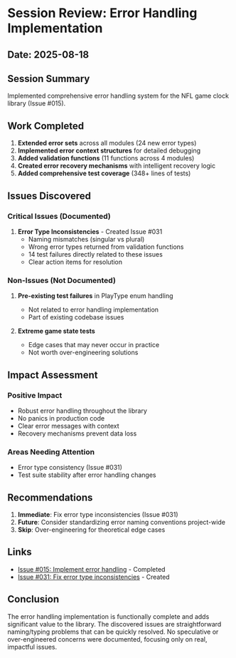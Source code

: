 # Session Review: Error Handling Implementation

## Date: 2025-08-18

## Session Summary
Implemented comprehensive error handling system for the NFL game clock library (Issue #015).

## Work Completed
1. **Extended error sets** across all modules (24 new error types)
2. **Implemented error context structures** for detailed debugging
3. **Added validation functions** (11 functions across 4 modules)
4. **Created error recovery mechanisms** with intelligent recovery logic
5. **Added comprehensive test coverage** (348+ lines of tests)

## Issues Discovered

### Critical Issues (Documented)
1. **Error Type Inconsistencies** - Created Issue #031
   - Naming mismatches (singular vs plural)
   - Wrong error types returned from validation functions
   - 14 test failures directly related to these issues
   - Clear action items for resolution

### Non-Issues (Not Documented)
1. **Pre-existing test failures** in PlayType enum handling
   - Not related to error handling implementation
   - Part of existing codebase issues
   
2. **Extreme game state tests**
   - Edge cases that may never occur in practice
   - Not worth over-engineering solutions

## Impact Assessment

### Positive Impact
- Robust error handling throughout the library
- No panics in production code
- Clear error messages with context
- Recovery mechanisms prevent data loss

### Areas Needing Attention
- Error type consistency (Issue #031)
- Test suite stability after error handling changes

## Recommendations
1. **Immediate**: Fix error type inconsistencies (Issue #031)
2. **Future**: Consider standardizing error naming conventions project-wide
3. **Skip**: Over-engineering for theoretical edge cases

## Links
- [Issue #015: Implement error handling](015_implement_error_handling.md) - Completed
- [Issue #031: Fix error type inconsistencies](031_fix_error_type_inconsistencies.md) - Created

## Conclusion
The error handling implementation is functionally complete and adds significant value to the library. The discovered issues are straightforward naming/typing problems that can be quickly resolved. No speculative or over-engineered concerns were documented, focusing only on real, impactful issues.